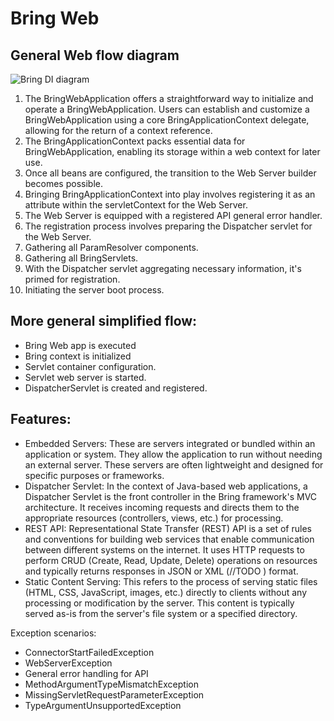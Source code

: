 # Bring Web

## General Web flow diagram

![Bring DI diagram](https://github.com/YevgenDemoTestOrganization/bring/assets/73576438/863a2385-0848-42b2-934b-783088807bc9)

1. The BringWebApplication offers a straightforward way to initialize and operate a BringWebApplication. Users can establish and customize a BringWebApplication using a core BringApplicationContext delegate, allowing for the return of a context reference.
2. The BringApplicationContext packs essential data for BringWebApplication, enabling its storage within a web context for later use.
3. Once all beans are configured, the transition to the Web Server builder becomes possible.
4. Bringing BringApplicationContext into play involves registering it as an attribute within the servletContext for the Web Server.
5. The Web Server is equipped with a registered API general error handler.
6. The registration process involves preparing the Dispatcher servlet for the Web Server.
7. Gathering all ParamResolver components.
8. Gathering all BringServlets.
9. With the Dispatcher servlet aggregating necessary information, it's primed for registration.
10. Initiating the server boot process.

## More general simplified flow:

- Bring Web app is executed
- Bring context is initialized
- Servlet container configuration.
- Servlet web server is started.
- DispatcherServlet is created and registered.

## Features:

- Embedded Servers: These are servers integrated or bundled within an application or system. They allow the application to run without needing an external server. These servers are often lightweight and designed for specific purposes or frameworks.
- Dispatcher Servlet: In the context of Java-based web applications, a Dispatcher Servlet is the front controller in the Bring framework's MVC architecture. It receives incoming requests and directs them to the appropriate resources (controllers, views, etc.) for processing.
- REST API: Representational State Transfer (REST) API is a set of rules and conventions for building web services that enable communication between different systems on the internet. It uses HTTP requests to perform CRUD (Create, Read, Update, Delete) operations on resources and typically returns responses in JSON or XML (//TODO ) format.
- Static Content Serving: This refers to the process of serving static files (HTML, CSS, JavaScript, images, etc.) directly to clients without any processing or modification by the server. This content is typically served as-is from the server's file system or a specified directory.


Exception scenarios:

- ConnectorStartFailedException
- WebServerException
- General error handling for API
- MethodArgumentTypeMismatchException
- MissingServletRequestParameterException
- TypeArgumentUnsupportedException
